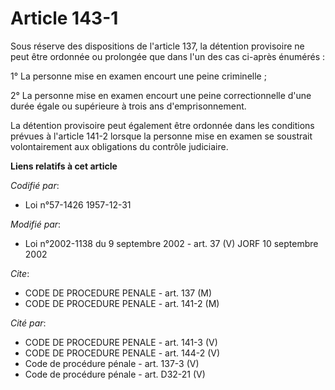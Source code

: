 # Article 143-1

Sous réserve des dispositions de l'article 137, la détention provisoire ne peut être ordonnée ou prolongée que dans l'un des
cas ci-après énumérés :

1° La personne mise en examen encourt une peine criminelle ;

2° La personne mise en examen encourt une peine correctionnelle d'une durée égale ou supérieure à trois ans d'emprisonnement.

La détention provisoire peut également être ordonnée dans les conditions prévues à l'article 141-2 lorsque la personne mise
en examen se soustrait volontairement aux obligations du contrôle judiciaire.

**Liens relatifs à cet article**

_Codifié par_:

  - Loi n°57-1426 1957-12-31

_Modifié par_:

  - Loi n°2002-1138 du 9 septembre 2002 - art. 37 (V) JORF 10 septembre 2002

_Cite_:

  - CODE DE PROCEDURE PENALE - art. 137 (M)
  - CODE DE PROCEDURE PENALE - art. 141-2 (M)

_Cité par_:

  - CODE DE PROCEDURE PENALE - art. 141-3 (V)
  - CODE DE PROCEDURE PENALE - art. 144-2 (V)
  - Code de procédure pénale - art. 137-3 (V)
  - Code de procédure pénale - art. D32-21 (V)
